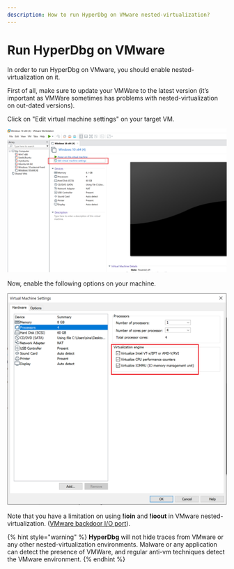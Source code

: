 ```yaml
---
description: How to run HyperDbg on VMware nested-virtualization?
---
```


# Run HyperDbg on VMware

In order to run HyperDbg on VMware, you should enable nested-virtualization on it.

First of all, make sure to update your VMWare to the latest version \(it’s important as VMWare sometimes has problems with nested-virtualization on out-dated versions\).

Click on "Edit virtual machine settings" on your target VM.

![](../../.gitbook/assets/nested-virtualization-vmware1.png)

Now, enable the following options on your machine.

![](../../.gitbook/assets/nested-virtualization-vmware2.png)

Note that you have a limitation on using **!ioin** and **!ioout** in VMware nested-virtualization. \([VMware backdoor I/O port](https://docs.hyperdbg.org/tips-and-tricks/nested-virtualization-environments/vmware-backdoor-io-ports)\).

{% hint style="warning" %}
**HyperDbg** will not hide traces from VMware or any other nested-virtualization environments. Malware or any application can detect the presence of VMWare, and regular anti-vm techniques detect the VMware environment.
{% endhint %}

